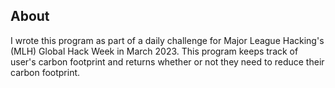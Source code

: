 ## About ##

I wrote this program as part of a daily challenge for Major League Hacking's (MLH) Global Hack Week in March 2023.  This program keeps track of user's carbon footprint and returns whether or not they need to reduce their carbon footprint.